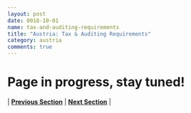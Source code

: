 ```yaml
---
layout: post
date: 0018-10-01
name: tax-and-auditing-requirements
title: "Austria: Tax & Auditing Requirements"
category: austria
comments: true
---
```



# Page in progress, stay tuned!



| **[Previous Section]( https://neo-project.github.io/global-blockchain-compliance-hub//austria/austria-team-member-nationality-requirements.html)** | **[Next Section]( https://neo-project.github.io/global-blockchain-compliance-hub//austria/austria-governing-by-law.html)** |
